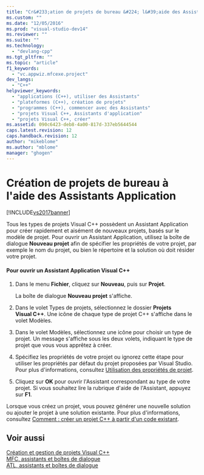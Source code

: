 ```yaml
---
title: "Cr&#233;ation de projets de bureau &#224; l&#39;aide des Assistants Application | Microsoft Docs"
ms.custom: ""
ms.date: "12/05/2016"
ms.prod: "visual-studio-dev14"
ms.reviewer: ""
ms.suite: ""
ms.technology: 
  - "devlang-cpp"
ms.tgt_pltfrm: ""
ms.topic: "article"
f1_keywords: 
  - "vc.appwiz.mfcexe.project"
dev_langs: 
  - "C++"
helpviewer_keywords: 
  - "applications (C++), utiliser des Assistants"
  - "plateformes (C++), création de projets"
  - "programmes (C++), commencer avec des Assistants"
  - "projets Visual C++, Assistants d'application"
  - "projets Visual C++, créer"
ms.assetid: 090c6423-deb8-4a00-817d-337eb5644544
caps.latest.revision: 12
caps.handback.revision: 12
author: "mikeblome"
ms.author: "mblome"
manager: "ghogen"
---
```

# Cr&#233;ation de projets de bureau &#224; l&#39;aide des Assistants Application
[!INCLUDE[vs2017banner](../assembler/inline/includes/vs2017banner.md)]

Tous les types de projets Visual C\+\+ possèdent un Assistant Application pour créer rapidement et aisément de nouveaux projets, basés sur le modèle de projet.  Pour ouvrir un Assistant Application, utilisez la boîte de dialogue **Nouveau projet** afin de spécifier les propriétés de votre projet, par exemple le nom du projet, ou bien le répertoire et la solution où doit résider votre projet.  
  
#### Pour ouvrir un Assistant Application Visual C\+\+  
  
1.  Dans le menu **Fichier**, cliquez sur **Nouveau**, puis sur **Projet**.  
  
     La boîte de dialogue **Nouveau projet** s'affiche.  
  
2.  Dans le volet Types de projets, sélectionnez le dossier **Projets Visual C\+\+**.  Une icône de chaque type de projet C\+\+ s'affiche dans le volet Modèles.  
  
3.  Dans le volet Modèles, sélectionnez une icône pour choisir un type de projet.  Un message s'affiche sous les deux volets, indiquant le type de projet que vous vous apprêtez à créer.  
  
4.  Spécifiez les propriétés de votre projet ou ignorez cette étape pour utiliser les propriétés par défaut du projet proposées par Visual Studio.  Pour plus d'informations, consultez [Utilisation des propriétés de projet](../ide/working-with-project-properties.md).  
  
5.  Cliquez sur **OK** pour ouvrir l'Assistant correspondant au type de votre projet.  Si vous souhaitez lire la rubrique d'aide de l'Assistant, appuyez sur **F1**.  
  
 Lorsque vous créez un projet, vous pouvez générer une nouvelle solution ou ajouter le projet à une solution existante.  Pour plus d'informations, consultez [Comment : créer un projet C\+\+ à partir d'un code existant](../ide/how-to-create-a-cpp-project-from-existing-code.md).  
  
## Voir aussi  
 [Création et gestion de projets Visual C\+\+](../ide/creating-and-managing-visual-cpp-projects.md)   
 [MFC, assistants et boîtes de dialogue](../mfc/reference/mfc-wizards-and-dialog-boxes.md)   
 [ATL, assistants et boîtes de dialogue](../atl/reference/atl-wizards-and-dialog-boxes.md)